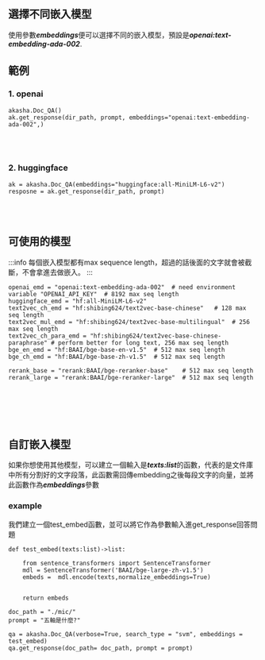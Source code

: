 ## 選擇不同嵌入模型
使用參數***embeddings***便可以選擇不同的嵌入模型，預設是***openai:text-embedding-ada-002***.



## 範例




### 1. openai 

```python!=
akasha.Doc_QA()
ak.get_response(dir_path, prompt, embeddings="openai:text-embedding-ada-002",)
```

</br>
</br>

### 2. huggingface 

```python!=
ak = akasha.Doc_QA(embeddings="huggingface:all-MiniLM-L6-v2")
resposne = ak.get_response(dir_path, prompt)
```
</br>
</br>



## 可使用的模型
:::info
每個嵌入模型都有max sequence length，超過的話後面的文字就會被截斷，不會拿進去做嵌入。
:::
```python!=
openai_emd = "openai:text-embedding-ada-002"  # need environment variable "OPENAI_API_KEY"  # 8192 max seq length
huggingface_emd = "hf:all-MiniLM-L6-v2" 
text2vec_ch_emd = "hf:shibing624/text2vec-base-chinese"   # 128 max seq length 
text2vec_mul_emd = "hf:shibing624/text2vec-base-multilingual"  # 256 max seq length
text2vec_ch_para_emd = "hf:shibing624/text2vec-base-chinese-paraphrase" # perform better for long text, 256 max seq length
bge_en_emd = "hf:BAAI/bge-base-en-v1.5"  # 512 max seq length
bge_ch_emd = "hf:BAAI/bge-base-zh-v1.5"  # 512 max seq length

rerank_base = "rerank:BAAI/bge-reranker-base"    # 512 max seq length
rerank_large = "rerank:BAAI/bge-reranker-large"  # 512 max seq length

```

</br>
</br>
</br>
</br>


## 自訂嵌入模型
如果你想使用其他模型，可以建立一個輸入是***texts:list***的函數，代表的是文件庫中所有分割好的文字段落，此函數需回傳embedding之後每段文字的向量，並將此函數作為***embeddings***參數



### example
我們建立一個test_embed函數，並可以將它作為參數輸入進get_response回答問題
```python!=
def test_embed(texts:list)->list:

    from sentence_transformers import SentenceTransformer
    mdl = SentenceTransformer('BAAI/bge-large-zh-v1.5')
    embeds =  mdl.encode(texts,normalize_embeddings=True)

    
    return embeds

doc_path = "./mic/"
prompt = "五軸是什麼?"

qa = akasha.Doc_QA(verbose=True, search_type = "svm", embeddings = test_embed)
qa.get_response(doc_path= doc_path, prompt = prompt)
```